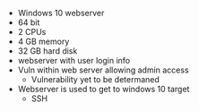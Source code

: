 - Windows 10 webserver
- 64 bit
- 2 CPUs
- 4 GB memory
- 32 GB hard disk
-  webserver with user login info
- Vuln within web server allowing admin access
    - Vulnerability yet to be determaned
- Webserver is used to get to windows 10 target
    - SSH
